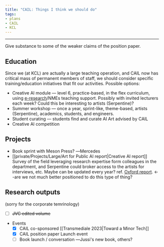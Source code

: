 ```yaml
---
title: "CAIL: Things I think we should do"
tags:
- plans
- CAIL
- KCL
---
```

---

Give substance to some of the weaker claims of the position paper.

## Education
Since we (at KCL) are actually a large teaching operation, and CAIL now has critical mass of permanent members of staff, we should consider specific training/education initiatives that fit our activities. Possible options:
- Creative AI module ― level 6, practice-based, in the flex curriculum, using [e-research](https://docs.er.kcl.ac.uk/CREATE/access/)/NMEs teaching support. Possibly with invited lecturers each week? Could this be interesting to artists (Serpentine)?
- Summer workshop ― once a year, sprint-like, theme-based, artists (Serpentine), academics, students, and engineers.
- Student curating ― students find and curate AI Art advised by CAIL
- Creative AI competition

## Projects
- Book sprint with Meson Press? ―Mercedes
- [[private/Projects/Large/Art for Public AI report|Creative AI report]] Survey of the field leveraging research expertise form colleagues in the department, and Serpentine could broker access to the artists for interviews, etc. Maybe can be updated every year? ref. [Oxford report](https://www.oii.ox.ac.uk/news-events/reports/ai-the-arts/). <--are we not much better positioned to do this type of thing?

## Research outputs
(sorry for the corporate temrinology)

-  [ ] ~~JVC edited volume~~
- Events
	-  [x] CAIL co-sponsored [[Transmediale 2023|Toward a Minor Tech]]
	- [x] CAIL position paper Launch event
	-  [ ] Book launch / conversation ―Jussi's new book, others?